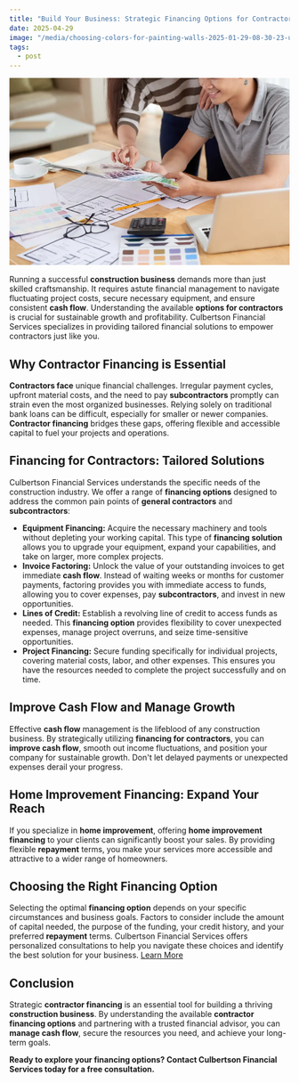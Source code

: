 ```yaml
---
title: "Build Your Business: Strategic Financing Options for Contractors"
date: 2025-04-29
image: "/media/choosing-colors-for-painting-walls-2025-01-29-08-30-23-utc.webp"
tags:
  - post
---
```


![Build Your Business: Strategic Financing Options for Contractors](/media/choosing-colors-for-painting-walls-2025-01-29-08-30-23-utc.webp)

Running a successful **construction business** demands more than just skilled craftsmanship. It requires astute financial management to navigate fluctuating project costs, secure necessary equipment, and ensure consistent **cash flow**. Understanding the available **options for contractors** is crucial for sustainable growth and profitability. Culbertson Financial Services specializes in providing tailored financial solutions to empower contractors just like you.

## Why **Contractor Financing** is Essential

**Contractors face** unique financial challenges. Irregular payment cycles, upfront material costs, and the need to pay **subcontractors** promptly can strain even the most organized businesses. Relying solely on traditional bank loans can be difficult, especially for smaller or newer companies. **Contractor financing** bridges these gaps, offering flexible and accessible capital to fuel your projects and operations.

## **Financing for Contractors**: Tailored Solutions

Culbertson Financial Services understands the specific needs of the construction industry. We offer a range of **financing options** designed to address the common pain points of **general contractors** and **subcontractors**:

*   **Equipment Financing:** Acquire the necessary machinery and tools without depleting your working capital. This type of **financing solution** allows you to upgrade your equipment, expand your capabilities, and take on larger, more complex projects.
*   **Invoice Factoring:** Unlock the value of your outstanding invoices to get immediate **cash flow**. Instead of waiting weeks or months for customer payments, factoring provides you with immediate access to funds, allowing you to cover expenses, pay **subcontractors**, and invest in new opportunities.
*   **Lines of Credit:** Establish a revolving line of credit to access funds as needed. This **financing option** provides flexibility to cover unexpected expenses, manage project overruns, and seize time-sensitive opportunities.
*   **Project Financing:** Secure funding specifically for individual projects, covering material costs, labor, and other expenses. This ensures you have the resources needed to complete the project successfully and on time.

## **Improve Cash Flow** and Manage Growth

Effective **cash flow** management is the lifeblood of any construction business. By strategically utilizing **financing for contractors**, you can **improve cash flow**, smooth out income fluctuations, and position your company for sustainable growth. Don't let delayed payments or unexpected expenses derail your progress.

## Home Improvement Financing: Expand Your Reach

If you specialize in **home improvement**, offering **home improvement financing** to your clients can significantly boost your sales. By providing flexible **repayment** terms, you make your services more accessible and attractive to a wider range of homeowners.

## Choosing the Right Financing Option

Selecting the optimal **financing option** depends on your specific circumstances and business goals. Factors to consider include the amount of capital needed, the purpose of the funding, your credit history, and your preferred **repayment** terms. Culbertson Financial Services offers personalized consultations to help you navigate these choices and identify the best solution for your business. [Learn More](https://culbertsonfinancialservices.com)

## Conclusion

Strategic **contractor financing** is an essential tool for building a thriving **construction business**. By understanding the available **contractor financing options** and partnering with a trusted financial advisor, you can **manage cash flow**, secure the resources you need, and achieve your long-term goals.

**Ready to explore your financing options? Contact Culbertson Financial Services today for a free consultation.**
